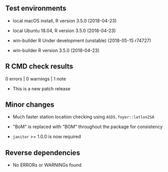 
## Test environments

* local macOS install, R version 3.5.0 (2018-04-23)

* local Ubuntu 18.04, R version 3.5.0 (2018-04-23)

* win-builder R Under development (unstable) (2018-05-15 r74727)

* win-builder R version 3.5.0 (2018-04-23)

## R CMD check results

0 errors | 0 warnings | 1 note

* This is a new patch release

## Minor changes

- Much faster station location checking using `ASDS.foyer::latlon2SA`

- "BoM" is replaced with "BOM" throughout the package for consistency

- `janitor` >= 1.0.0 is now required

## Reverse dependencies

* No ERRORs or WARNINGs found
